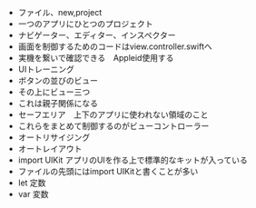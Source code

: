 - ファイル、new,project  
- 一つのアプリにひとつのプロジェクト  
- ナビゲーター、エディター、インスペクター  
- 画面を制御するためのコードはview.controller.swiftへ
- 実機を繋いで確認できる　Appleid使用する
- UIトレーニング
- ボタンの並びのビュー
- その上にビュー三つ
- これは親子関係になる
- セーフエリア　上下のアプリに使われない領域のこと
- これらをまとめて制御するのがビューコントローラー
- オートリサイジング
- オートレイアウト
- import UIKit アプリのUIを作る上で標準的なキットが入っている
- ファイルの先頭にはimport UIKitと書くことが多い
- let 定数
- var 変数
